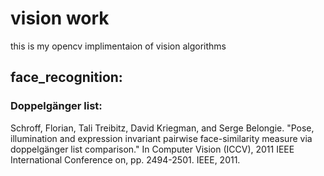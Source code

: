 vision work
===========

this is my opencv implimentaion of vision algorithms

## face_recognition:

### Doppelgänger list:

 Schroff, Florian, Tali Treibitz, David Kriegman, and Serge Belongie. "Pose, illumination and expression invariant pairwise face-similarity measure via doppelgänger list comparison." In Computer Vision (ICCV), 2011 IEEE International Conference on, pp. 2494-2501. IEEE, 2011.


